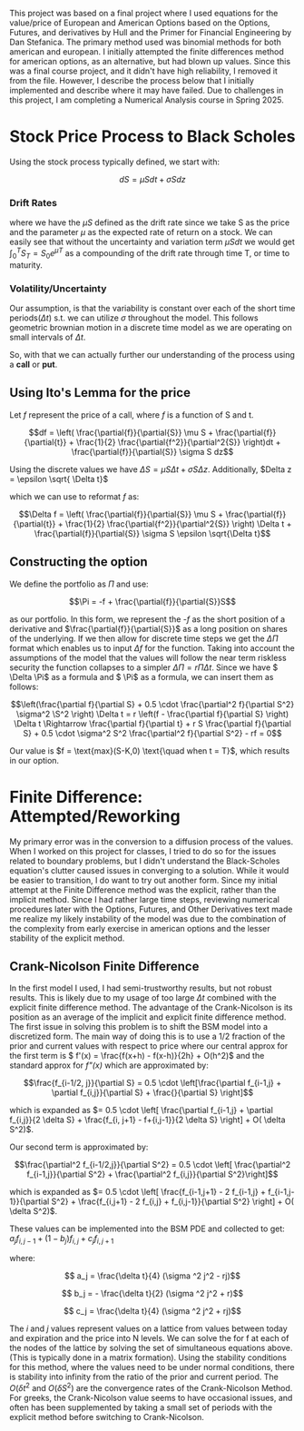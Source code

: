 This project was based on a final project where I used equations for the value/price of European and American Options based on the Options, Futures, and derivatives by Hull and the Primer for Financial Engineering by Dan Stefanica. The primary method used was binomial methods for both american and european. I initially attempted the finite differences method for american options, as an alternative, but had blown up values. Since this was a final course project, and it didn't have high reliability, I removed it from the file. However, I describe the process below that I initially implemented and describe where it may have failed. Due to challenges in this project, I am completing a Numerical Analysis course in Spring 2025.

# Stock Price Process to Black Scholes 
Using the stock process typically defined, we start with:

$$dS = \mu S dt + \sigma S dz$$

### Drift Rates
where we have the $\mu S$ defined as the drift rate since we take S as the price and the parameter $\mu$ as the expected rate of return on a stock. We can easily see that without the uncertainty and variation term $\mu S dt$ we would get $\int_{0}^{T}S_T = S_0e^{\mu T}$ as a compounding of the drift rate through time T, or time to maturity.

### Volatility/Uncertainty
Our assumption, is that the variability is constant over each of the short time periods($\Delta t$) s.t. we can utilize $\sigma$ throughout the model. This follows geometric brownian motion in a discrete time model as we are operating on small intervals of $\Delta t$.

So, with that we can actually further our understanding of the process using a **call** or **put**.

## Using Ito's Lemma for the price

Let *f* represent the price of a call, where *f* is a function of S and t.

$$df = \left( \frac{\partial{f}}{\partial{S}} \mu S + \frac{\partial{f}}{\partial{t}} + \frac{1}{2} \frac{\partial{f^2}}{\partial^2{S}} \right)dt + \frac{\partial{f}}{\partial{S}} \sigma S dz$$

Using the discrete values we have $\Delta S = \mu S \Delta t + \sigma S \Delta z$. Additionally, $Delta z = \epsilon \sqrt{ \Delta t}$

which we can use to reformat *f* as:

$$\Delta f = \left( \frac{\partial{f}}{\partial{S}} \mu S + \frac{\partial{f}}{\partial{t}} + \frac{1}{2} \frac{\partial{f^2}}{\partial^2{S}} \right) \Delta t + \frac{\partial{f}}{\partial{S}} \sigma S \epsilon \sqrt{\Delta t}$$

## Constructing the option

We define the portfolio as $\Pi$ and use:

$$\Pi = -f + \frac{\partial{f}}{\partial{S}}S$$

as our portfolio. In this form, we represent the *-f* as the short position of a derivative and  $\frac{\partial{f}}{\partial{S}}$ as a long position on shares of the underlying. If we then allow for discrete time steps we get the $\Delta \Pi$ format which enables us to input $\Delta f$ for the function. Taking into account the assumptions of the model that the values will follow the near term riskless security the function collapses to a simpler $\Delta \Pi = r \Pi \Delta t$. Since we have $ \Delta \Pi$ as a formula and $ \Pi$ as a formula, we can insert them as follows:

$$\left(\frac{\partial f}{\partial S} + 0.5 \cdot \frac{\partial^2 f}{\partial S^2} \sigma^2 \S^2 \right) \Delta t = r \left(f - \frac{\partial f}{\partial S} \right) \Delta t \Rightarrow \frac{\partial f}{\partial t} + r S \frac{\partial f}{\partial S} + 0.5 \cdot \sigma^2 S^2 \frac{\partial^2 f}{\partial S^2} - rf = 0$$

Our value is $f = \text{max}(S-K,0) \text{\quad when t = T}$, which results in our option.

# Finite Difference: Attempted/Reworking

My primary error was in the conversion to a diffusion process of the values. When I worked on this project for classes, I tried to do so for the issues related to boundary problems, but I didn't understand the Black-Scholes equation's clutter caused issues in converging to a solution. While it would be easier to transition, I do want to try out another form. Since my initial attempt at the Finite Difference method was the explicit, rather than the implicit method. Since I had rather large time steps, reviewing numerical procedures later with the Options, Futures, and Other Derivatives text made me realize my likely instability of the model was due to the combination of the complexity from early exercise in american options and the lesser stability of the explicit method.  

## Crank-Nicolson Finite Difference

In the first model I used, I had semi-trustworthy results, but not robust results. This is likely due to my usage of too large $\Delta t$ combined with the explicit finite difference method. The advantage of the Crank-Nicolson is its position as an average of the implicit and explicit finite difference method. The first issue in solving this problem is to shift the BSM model into a discretized form. The main way of doing this is to use a 1/2 fraction of the prior and current values with respect to price where our central approx for the first term is $ f'(x) = \frac{f(x+h) - f(x-h)}{2h} + O(h^2)$ and the standard approx for *f"(x)* which are approximated by:

$$\frac{f_{i-1/2, j}}{\partial S} = 0.5 \cdot \left[\frac{\partial f_{i-1,j} + \partial f_{i,j}}{\partial S} + \frac{}{\partial S} \right]$$

which is expanded as $= 0.5 \cdot \left[ \frac{\partial f_{i-1,j} + \partial f_{i,j}}{2 \delta S} + \frac{f_{i, j+1} - f+{i,j-1}}{2 \delta S} \right] + O( \delta S^2)$.

Our second term is approximated by: 

$$\frac{\partial^2 f_{i-1/2,j}}{\partial S^2} = 0.5 \cdot \left[ \frac{\partial^2 f_{i-1,j}}{\partial S^2} + \frac{\partial^2 f_{i,j}}{\partial S^2}\right]$$

which is expanded as $= 0.5 \cdot \left[ \frac{f_{i-1,j+1} - 2 f_{i-1,j} + f_{i-1,j-1}}{\partial S^2} + \frac{f_{i,j+1} - 2 f_{i,j} + f_{i,j-1}}{\partial S^2}  \right] + O( \delta S^2)$.

These values can be implemented into the BSM PDE and collected to get: $a_j f_{i, j-1} + (1-b_j) f_{i,j} + c_j f_{i, j+1}$

where:

$$ a_j = \frac{\delta t}{4} (\sigma ^2 j^2 - rj)$$

$$ b_j = - \frac{\delta t}{2} (\sigma ^2 j^2 + r)$$

$$ c_j = \frac{\delta t}{4} (\sigma ^2 j^2 + rj)$$

The *i* and *j* values represent values on a lattice from values between today and expiration and the price into N levels. We can solve the for f at each of the nodes of the lattice by solving the set of simultaneous equations above. (This is typically done in a matrix formation). Using the stability conditions for this method, where the values need to be under normal conditions, there is stability into infinity from the ratio of the prior and current period. The $O(\delta t^2$ and  $O(\delta S^2)$ are the convergence rates of the Crank-Nicolson Method. For greeks, the Crank-Nicolson value seems to have occasional issues, and often has been supplemented by taking a small set of periods with the explicit method before switching to Crank-Nicolson. 
